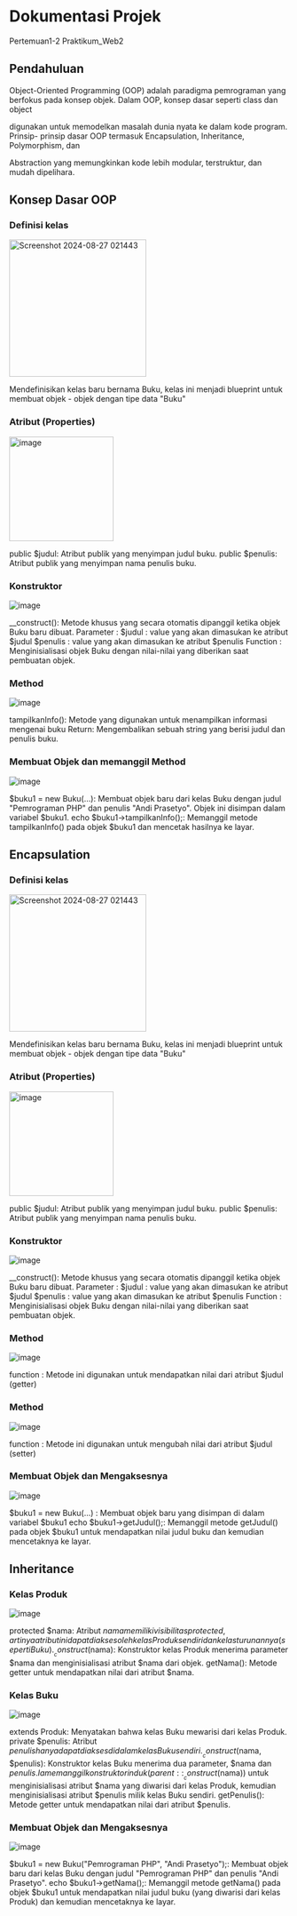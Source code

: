 ﻿# Dokumentasi Projek
﻿Pertemuan1-2
﻿Praktikum_Web2

## Pendahuluan
Object-Oriented Programming (OOP) adalah paradigma pemrograman yang
berfokus pada konsep objek. Dalam OOP, konsep dasar seperti class dan object

digunakan untuk memodelkan masalah dunia nyata ke dalam kode program. Prinsip-
prinsip dasar OOP termasuk Encapsulation, Inheritance, Polymorphism, dan

Abstraction yang memungkinkan kode lebih modular, terstruktur, dan mudah
dipelihara.
## Konsep Dasar OOP
### Definisi kelas

<img width="247" alt="Screenshot 2024-08-27 021443" src="https://github.com/user-attachments/assets/9563ae2c-4991-4556-83f5-e4b41994ed6c">

Mendefinisikan kelas baru bernama Buku, kelas ini menjadi blueprint untuk membuat objek - objek dengan tipe data "Buku"


### Atribut (Properties)

<img width="188" alt="image" src="https://github.com/user-attachments/assets/ff3f6b9b-fd88-482b-b9be-19c4d2f16b76">

public $judul: Atribut publik yang menyimpan judul buku.
public $penulis: Atribut publik yang menyimpan nama penulis buku.


### Konstruktor

![image](https://github.com/user-attachments/assets/00002e0e-18b6-4c17-b96d-9e2c43e4c19a)

__construct(): Metode khusus yang secara otomatis dipanggil ketika objek Buku baru dibuat.
Parameter :
$judul : value yang akan dimasukan ke atribut $judul
$penulis : value yang akan dimasukan ke atribut $penulis
Function : Menginisialisasi objek Buku dengan nilai-nilai yang diberikan saat pembuatan objek.


### Method
![image](https://github.com/user-attachments/assets/d9df12fb-ac0a-449d-9103-32d33bb06a86)

tampilkanInfo(): Metode yang digunakan untuk menampilkan informasi mengenai buku 
Return: Mengembalikan sebuah string yang berisi judul dan penulis buku.

### Membuat Objek dan memanggil Method

![image](https://github.com/user-attachments/assets/2d685e17-dddd-47ff-91f2-b100c32b7dea)

$buku1 = new Buku(...): Membuat objek baru dari kelas Buku dengan judul "Pemrograman PHP" dan penulis "Andi Prasetyo". Objek ini disimpan dalam variabel $buku1.
echo $buku1->tampilkanInfo();: Memanggil metode tampilkanInfo() pada objek $buku1 dan mencetak hasilnya ke layar.

## Encapsulation

### Definisi kelas

<img width="247" alt="Screenshot 2024-08-27 021443" src="https://github.com/user-attachments/assets/9563ae2c-4991-4556-83f5-e4b41994ed6c">

Mendefinisikan kelas baru bernama Buku, kelas ini menjadi blueprint untuk membuat objek - objek dengan tipe data "Buku"


### Atribut (Properties)

<img width="188" alt="image" src="https://github.com/user-attachments/assets/ff3f6b9b-fd88-482b-b9be-19c4d2f16b76">

public $judul: Atribut publik yang menyimpan judul buku.
public $penulis: Atribut publik yang menyimpan nama penulis buku.


### Konstruktor

![image](https://github.com/user-attachments/assets/00002e0e-18b6-4c17-b96d-9e2c43e4c19a)

__construct(): Metode khusus yang secara otomatis dipanggil ketika objek Buku baru dibuat.
Parameter :
$judul : value yang akan dimasukan ke atribut $judul
$penulis : value yang akan dimasukan ke atribut $penulis
Function : Menginisialisasi objek Buku dengan nilai-nilai yang diberikan saat pembuatan objek.


### Method

![image](https://github.com/user-attachments/assets/fd04111b-2f2e-47ac-9ac0-5eeb43ee720f)

function : Metode ini digunakan untuk mendapatkan nilai dari atribut $judul (getter)


### Method

![image](https://github.com/user-attachments/assets/47e033f1-f087-4247-8266-99ea4fb178af)

function : Metode ini digunakan untuk mengubah nilai dari atribut $judul (setter)


### Membuat Objek dan Mengaksesnya

![image](https://github.com/user-attachments/assets/21d76a36-0143-401f-97d5-a29a96b6ec57)

$buku1 = new Buku(...) : Membuat objek baru yang disimpan di dalam variabel $buku1
echo $buku1->getJudul();: Memanggil metode getJudul() pada objek $buku1 untuk mendapatkan nilai judul buku dan kemudian mencetaknya ke layar.




## Inheritance
### Kelas Produk
![image](https://github.com/user-attachments/assets/dd2fb6c4-2db7-4909-a8bc-25fdf2d07323)

protected $nama: Atribut $nama memiliki visibilitas protected, artinya atribut ini dapat diakses oleh kelas Produk sendiri dan kelas turunannya (seperti Buku).
__construct($nama): Konstruktor kelas Produk menerima parameter $nama dan menginisialisasi atribut $nama dari objek.
getNama(): Metode getter untuk mendapatkan nilai dari atribut $nama.


### Kelas Buku
![image](https://github.com/user-attachments/assets/3cdd4e8d-1753-49bb-889c-c9310a073615)

extends Produk: Menyatakan bahwa kelas Buku mewarisi dari kelas Produk.
private $penulis: Atribut $penulis hanya dapat diakses di dalam kelas Buku sendiri.
__construct($nama, $penulis): Konstruktor kelas Buku menerima dua parameter, $nama dan $penulis. Ia memanggil konstruktor induk (parent::__construct($nama)) untuk menginisialisasi atribut $nama yang diwarisi dari kelas Produk, kemudian menginisialisasi atribut $penulis milik kelas Buku sendiri.
getPenulis(): Metode getter untuk mendapatkan nilai dari atribut $penulis.


### Membuat Objek dan Mengaksesnya
![image](https://github.com/user-attachments/assets/ad02d1dc-b7c2-471b-9095-78a5cb9bb38d)

$buku1 = new Buku("Pemrograman PHP", "Andi Prasetyo");: Membuat objek baru dari kelas Buku dengan judul "Pemrograman PHP" dan penulis "Andi Prasetyo".
echo $buku1->getNama();: Memanggil metode getNama() pada objek $buku1 untuk mendapatkan nilai judul buku (yang diwarisi dari kelas Produk) dan kemudian mencetaknya ke layar.




